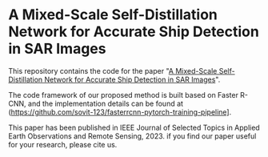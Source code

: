 # A Mixed-Scale Self-Distillation Network for Accurate Ship Detection in SAR Images
This repository contains the code for the paper "[A Mixed-Scale Self-Distillation Network for Accurate Ship Detection in SAR Images](https://ieeexplore.ieee.org/abstract/document/10285007)".

The code framework of our proposed method is built based on Faster R-CNN, and the implementation details can be found at (https://github.com/sovit-123/fasterrcnn-pytorch-training-pipeline].

This paper has been published in IEEE Journal of Selected Topics in Applied Earth Observations and Remote Sensing, 2023. if you find our paper useful for your research, please cite us.
